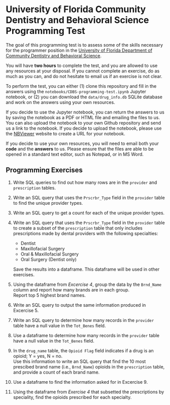 # University of Florida Community Dentistry and Behavioral Science Programming Test

The goal of this programming test is to assess some of the skills necessary for the programmer position in the [University of Florida Department of Community Dentistry and Behavioral Science](https://dental.ufl.edu/departments/communitydentistryandbehavioralscience/). 

You will have **two hours** to complete the test, and you are allowed to use any resources at your disposal. If you cannot complete an exercise, do as much as you can, and do not hesitate to email us if an exercise is not clear.   

To perform the test, you can either (1) clone this repository and fill in the answers using the `notebooks/CDBS-programming-test.ipynb` Jupyter notebook, or (2) you can download the `data/drug_info.db` SQLite database and work on the answers using your own resources.

If you decide to use the Jupyter notebook, you can return the answers to us by saving the notebook as a PDF or HTML file and emailing the files to us. You can also upload the notebook to your own Github repository and send us a link to the notebook. If you decide to upload the notebook, please use the [NBViewer](https://nbviewer.org/) website to create a URL for your notebook.

If you decide to use your own resources, you will need to email both your **code** and the **answers**  to us. Please ensure that the files are able to be opened in a standard text editor, such as Notepad, or in MS Word.



## Programming Exercises 

1. Write SQL queries to find out how many rows are in the `provider` and `prescription` tables.  

2. Write an SQL query that uses the `Prscrbr_Type` field in the `provider` table to find the unique provider types.

3. Write an SQL query to get a count for each of the unique provider types.

4. Write an SQL query that uses the `Prscrbr_Type` field in the `provider` table to create a subset of the `prescription` table that only includes prescriptions made by dental providers with the following specialties:
    - Dentist
    - Maxillofacial Surgery
    - Oral & Maxillofacial Surgery
    - Oral Surgery (Dentist only)
    
    Save the results into a dataframe. This dataframe will be used in other exercises.

5. Using the dataframe from *Excercise 4*, group the data by the `Brnd_Name` column and report how many brands are in each group.   
   Report top 5 highest brand names.
   
6. Write an SQL query to output the same information produced in Excercise 5.

7. Write an SQL query to determine how many records in the `provider` table have a null value in the `Tot_Benes` field.

8. Use a dataframe to determine how many records in the `provider` table have a null value in the `Tot_Benes` field.

9. In the `drug_name` table, the `Opioid Flag` field indicates if a drug is an opioid; Y = yes, N = no.  
  Use this information to write an SQL query that find the 10 most prescibed brand name (i.e., `Brnd_Name`) opioids in the `prescription` table, and provide a count of each brand name.

10. Use a dataframe to find the information asked for in Excercise 9.

11. Using the dataframe from *Exercise 4* that subsetted the prescriptions by speciality, find the opioids prescribed for each specialty.